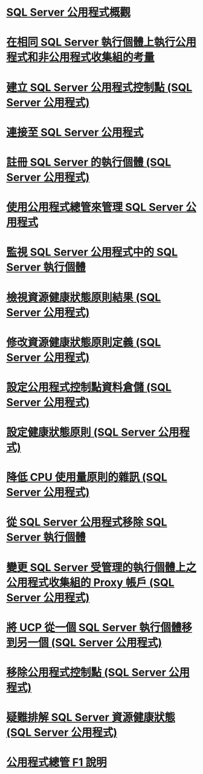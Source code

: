 # [SQL Server 公用程式概觀](sql-server-utility-features-and-tasks.md)  
# [在相同 SQL Server 執行個體上執行公用程式和非公用程式收集組的考量](run-utility-and-non-utility-collection-sets-on-same-sql-instance.md)  
# [建立 SQL Server 公用程式控制點 (SQL Server 公用程式)](create-a-sql-server-utility-control-point-sql-server-utility.md)  
# [連接至 SQL Server 公用程式](connect-to-a-sql-server-utility.md)  
# [註冊 SQL Server 的執行個體 (SQL Server 公用程式)](enroll-an-instance-of-sql-server-sql-server-utility.md)  
# [使用公用程式總管來管理 SQL Server 公用程式](use-utility-explorer-to-manage-the-sql-server-utility.md)  
# [監視 SQL Server 公用程式中的 SQL Server 執行個體](monitor-instances-of-sql-server-in-the-sql-server-utility.md)  
# [檢視資源健康狀態原則結果 (SQL Server 公用程式)](view-resource-health-policy-results-sql-server-utility.md)  
# [修改資源健康狀態原則定義 (SQL Server 公用程式)](modify-a-resource-health-policy-definition-sql-server-utility.md)  
# [設定公用程式控制點資料倉儲 (SQL Server 公用程式)](configure-your-utility-control-point-data-warehouse-sql-server-utility.md)  
# [設定健康狀態原則 (SQL Server 公用程式)](configure-health-policies-sql-server-utility.md)  
# [降低 CPU 使用量原則的雜訊 (SQL Server 公用程式)](reduce-noise-in-cpu-utilization-policies-sql-server-utility.md)  
# [從 SQL Server 公用程式移除 SQL Server 執行個體](remove-an-instance-of-sql-server-from-the-sql-server-utility.md)  
# [變更 SQL Server 受管理的執行個體上之公用程式收集組的 Proxy 帳戶 (SQL Server 公用程式)](change-proxy-account-for-utility-collection-on-managed-sql-server.md)  
# [將 UCP 從一個 SQL Server 執行個體移到另一個 (SQL Server 公用程式)](move-a-ucp-from-one-instance-of-sql-server-to-another-sql-server-utility.md)  
# [移除公用程式控制點 (SQL Server 公用程式)](remove-a-utility-control-point-sql-server-utility.md)  
# [疑難排解 SQL Server 資源健康狀態 (SQL Server 公用程式)](troubleshoot-sql-server-resource-health-sql-server-utility.md)  
# [公用程式總管 F1 說明](utility-explorer-f1-help.md)  
